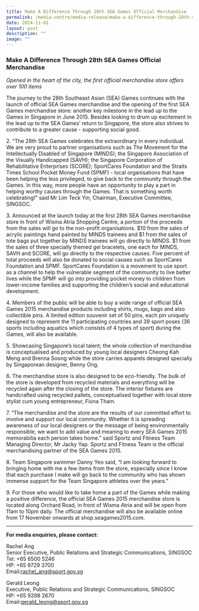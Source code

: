 ```yaml
---
title: Make A Difference Through 28th SEA Games Official Merchandise
permalink: /media-centre/media-release/make-a-difference-through-28th-sea-games-official-merchandise/
date: 2014-11-01
layout: post
description: ""
image: ""
---
```

### **Make A Difference Through 28th SEA Games Official Merchandise**

_Opened in the heart of the city, the first official merchandise store offers over 100 items_

The journey to the 28th Southeast Asian (SEA) Games continues with the launch of official SEA Games merchandise and the opening of the first SEA Games merchandise store: another key milestone in the lead up to the Games in Singapore in June 2015. Besides looking to drum up excitement in the lead up to the SEA Games’ return to Singapore, the store also strives to contribute to a greater cause - supporting social good.

2\. “The 28th SEA Games celebrates the extraordinary in every individual. We are very proud to partner organisations such as The Movement for the Intellectually Disabled of Singapore (MINDS); the Singapore Association of the Visually Handicapped (SAVH); the Singapore Corporation of Rehabilitative Enterprises (SCORE); SportCares Foundation and the Straits Times School Pocket Money Fund (SPMF) - local organisations that have been helping the less privileged, to give back to the community through the Games. In this way, more people have an opportunity to play a part in helping worthy causes through the Games. That is something worth celebrating!” said Mr Lim Teck Yin, Chairman, Executive Committee, SINGSOC.

3\. Announced at the launch today at the first 28th SEA Games merchandise store in front of Wisma Atria Shopping Centre, a portion of the proceeds from the sales will go to the non-profit organisations. $10 from the sales of acrylic paintings hand painted by MINDS trainees and $1 from the sales of tote bags put together by MINDS trainees will go directly to MINDS. $1 from the sales of three specially themed gel bracelets, one each for MINDS, SAVH and SCORE, will go directly to the respective causes. Five percent of total proceeds will also be donated to social causes such as SportCares Foundation and SPMF. SportCares Foundation is a movement to use sport as a channel to help the vulnerable segment of the community to live better lives while the SPMF will go into providing pocket money to children from lower-income families and supporting the children’s social and educational development.

4\. Members of the public will be able to buy a wide range of official SEA Games 2015 merchandise products including shirts, mugs, bags and also collectible pins. A limited edition souvenir set of 50 pins, each pin uniquely designed to represent the 11 participating countries and 39 sport poses (36 sports including aquatics which consists of 4 types of sport) during the Games, will also be available.

5\. Showcasing Singapore’s local talent; the whole collection of merchandise is conceptualised and produced by young local designers Cheong Kah Meng and Brenna Soong while the store carries apparels designed specially by Singaporean designer, Benny Ong.

6\. The merchandise store is also designed to be eco-friendly. The bulk of the store is developed from recycled materials and everything will be recycled again after the closing of the store. The interior fixtures are handcrafted using recycled pallets, conceptualised together with local store stylist cum young entrepreneur, Fiona Tham.

7\. “The merchandise and the store are the results of our committed effort to involve and support our local community. Whether it is spreading awareness of our local designers or the message of being environmentally responsible, we want to add value and meaning to every SEA Games 2015 memorabilia each person takes home.” said Sportz and Fitness Team Managing Director, Mr Jacky Yap. Sportz and Fitness Team is the official merchandising partner of the SEA Games 2015.

8\. Team Singapore swimmer Danny Yeo said, “I am looking forward to bringing home with me a few items from the store, especially since I know that each purchase I make will go back to the community who has shown immense support for the Team Singapore athletes over the years.”

9\. For those who would like to take home a part of the Games while making a positive difference, the official SEA Games 2015 merchandise store is located along Orchard Road, in front of Wisma Atria and will be open from 11am to 10pm daily. The official merchandise will also be available online from 17 November onwards at shop.seagames2015.com.

---

**For media enquiries, please contact:**
<br>

Rachel Ang<br>
Senior Executive, Public Relations and Strategic Communications, SINGSOC<br>
Tel: +65 6500 5246<br>
HP: +65 9729 3700<br>
Email:[rachel_ang@sport.gov.sg](mailto:rachel_ang@sport.gov.sg)

Gerald Leong<br>
Executive, Public Relations and Strategic Communications, SINGSOC<br>
HP: +65 9298 2670<br>
Email:[gerald_leong@sport.gov.sg](mailto:gerald_leong@sport.gov.sg)